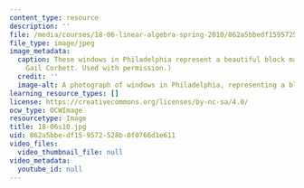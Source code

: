 ```yaml
---
content_type: resource
description: ''
file: /media/courses/18-06-linear-algebra-spring-2010/862a5bbedf159572528b0f0766d1e611_18-06s10.jpg
file_type: image/jpeg
image_metadata:
  caption: These windows in Philadelphia represent a beautiful block matrix. (Courtesy
    Gail Corbett. Used with permission.)
  credit: ''
  image-alt: A photograph of windows in Philadelphia, representing a block matrix.
learning_resource_types: []
license: https://creativecommons.org/licenses/by-nc-sa/4.0/
ocw_type: OCWImage
resourcetype: Image
title: 18-06s10.jpg
uid: 862a5bbe-df15-9572-528b-0f0766d1e611
video_files:
  video_thumbnail_file: null
video_metadata:
  youtube_id: null
---
```

